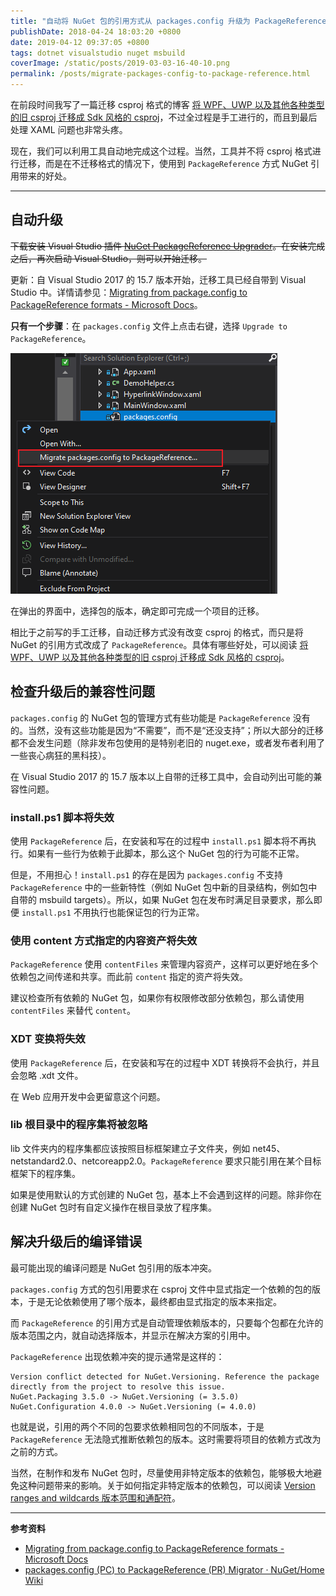 ```yaml
---
title: "自动将 NuGet 包的引用方式从 packages.config 升级为 PackageReference"
publishDate: 2018-04-24 18:03:20 +0800
date: 2019-04-12 09:37:05 +0800
tags: dotnet visualstudio nuget msbuild
coverImage: /static/posts/2019-03-03-16-40-10.png
permalink: /posts/migrate-packages-config-to-package-reference.html
---
```


在前段时间我写了一篇迁移 csproj 格式的博客 [将 WPF、UWP 以及其他各种类型的旧 csproj 迁移成 Sdk 风格的 csproj](/post/introduce-new-style-csproj-into-net-framework)，不过全过程是手工进行的，而且到最后处理 XAML 问题也非常头疼。

现在，我们可以利用工具自动地完成这个过程。当然，工具并不将 csproj 格式进行迁移，而是在不迁移格式的情况下，使用到 `PackageReference` 方式 NuGet 引用带来的好处。

---

<div id="toc"></div>

## 自动升级

~~下载安装 Visual Studio 插件 [NuGet PackageReference Upgrader](https://marketplace.visualstudio.com/items?itemName=CloudNimble.NuGetPackageReferenceUpgrader)。在安装完成之后，再次启动 Visual Studio，则可以开始迁移。~~

更新：自 Visual Studio 2017 的 15.7 版本开始，迁移工具已经自带到 Visual Studio 中。详情请参见：[Migrating from package.config to PackageReference formats - Microsoft Docs](https://docs.microsoft.com/en-us/nuget/reference/migrate-packages-config-to-package-reference)。

**只有一个步骤**：在 `packages.config` 文件上点击右键，选择 `Upgrade to PackageReference`。

![Migrate packages.config to PackageReference](/static/posts/2019-03-03-16-40-10.png)

<!-- ![Upgrade to PackageReference](/static/posts/2018-04-24-16-03-17.png) -->

在弹出的界面中，选择包的版本，确定即可完成一个项目的迁移。

相比于之前写的手工迁移，自动迁移方式没有改变 csproj 的格式，而只是将 NuGet 的引用方式改成了 `PackageReference`。具体有哪些好处，可以阅读 [将 WPF、UWP 以及其他各种类型的旧 csproj 迁移成 Sdk 风格的 csproj](/post/introduce-new-style-csproj-into-net-framework)。

## 检查升级后的兼容性问题

`packages.config` 的 NuGet 包的管理方式有些功能是 `PackageReference` 没有的。当然，没有这些功能是因为“不需要”，而不是“还没支持”；所以大部分的迁移都不会发生问题（除非发布包使用的是特别老旧的 nuget.exe，或者发布者利用了一些丧心病狂的黑科技）。

在 Visual Studio 2017 的 15.7 版本以上自带的迁移工具中，会自动列出可能的兼容性问题。

### install.ps1 脚本将失效

使用 `PackageReference` 后，在安装和写在的过程中 `install.ps1` 脚本将不再执行。如果有一些行为依赖于此脚本，那么这个 NuGet 包的行为可能不正常。

但是，不用担心！`install.ps1` 的存在是因为 `packages.config` 不支持 `PackageReference` 中的一些新特性（例如 NuGet 包中新的目录结构，例如包中自带的 msbuild targets）。所以，如果 NuGet 包在发布时满足目录要求，那么即便 `install.ps1` 不用执行也能保证包的行为正常。

### 使用 content 方式指定的内容资产将失效

`PackageReference` 使用 `contentFiles` 来管理内容资产，这样可以更好地在多个依赖包之间传递和共享。而此前 `content` 指定的资产将失效。

建议检查所有依赖的 NuGet 包，如果你有权限修改部分依赖包，那么请使用 `contentFiles` 来替代 `content`。

### XDT 变换将失效

使用 `PackageReference` 后，在安装和写在的过程中 XDT 转换将不会执行，并且会忽略 .xdt 文件。

在 Web 应用开发中会更留意这个问题。

### lib 根目录中的程序集将被忽略

lib 文件夹内的程序集都应该按照目标框架建立子文件夹，例如 net45、netstandard2.0、netcoreapp2.0。`PackageReference` 要求只能引用在某个目标框架下的程序集。

如果是使用默认的方式创建的 NuGet 包，基本上不会遇到这样的问题。除非你在创建 NuGet 包时有自定义操作在根目录放了程序集。

## 解决升级后的编译错误

最可能出现的编译问题是 NuGet 包引用的版本冲突。

`packages.config` 方式的包引用要求在 csproj 文件中显式指定一个依赖的包的版本，于是无论依赖使用了哪个版本，最终都由显式指定的版本来指定。

而 `PackageReference` 的引用方式是自动管理依赖版本的，只要每个包都在允许的版本范围之内，就自动选择版本，并显示在解决方案的引用中。

`PackageReference` 出现依赖冲突的提示通常是这样的：

```
Version conflict detected for NuGet.Versioning. Reference the package directly from the project to resolve this issue.
NuGet.Packaging 3.5.0 -> NuGet.Versioning (= 3.5.0)
NuGet.Configuration 4.0.0 -> NuGet.Versioning (= 4.0.0)
```

也就是说，引用的两个不同的包要求依赖相同包的不同版本，于是 `PackageReference` 无法隐式推断依赖包的版本。这时需要将项目的依赖方式改为之前的方式。

当然，在制作和发布 NuGet 包时，尽量使用非特定版本的依赖包，能够极大地避免这种问题带来的影响。关于如何指定非特定版本的依赖包，可以阅读 [Version ranges and wildcards 版本范围和通配符](https://docs.microsoft.com/en-us/nuget/reference/package-versioning#version-ranges-and-wildcards?wt.mc_id=MVP)。

---

**参考资料**

- [Migrating from package.config to PackageReference formats - Microsoft Docs](https://docs.microsoft.com/en-us/nuget/reference/migrate-packages-config-to-package-reference?wt.mc_id=MVP)
- [packages.config (PC) to PackageReference (PR) Migrator · NuGet/Home Wiki](https://github.com/NuGet/Home/wiki/packages.config-(PC)-to-PackageReference-(PR)-Migrator)


